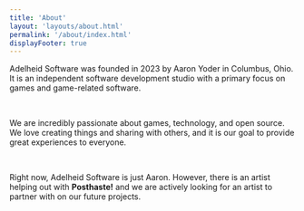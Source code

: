 ```yaml
---
title: 'About'
layout: 'layouts/about.html'
permalink: '/about/index.html'
displayFooter: true
---
```


Adelheid Software was founded in 2023 by Aaron Yoder in Columbus, Ohio. It is an independent software development studio with a primary focus on games and game-related software.

<br>

We are incredibly passionate about games, technology, and open source. We love creating things and sharing with others, and it is our goal to provide great experiences to everyone.

<br>

Right now, Adelheid Software is just Aaron. However, there is an artist helping out with **Posthaste!** and we are actively looking for an artist to partner with on our future projects.